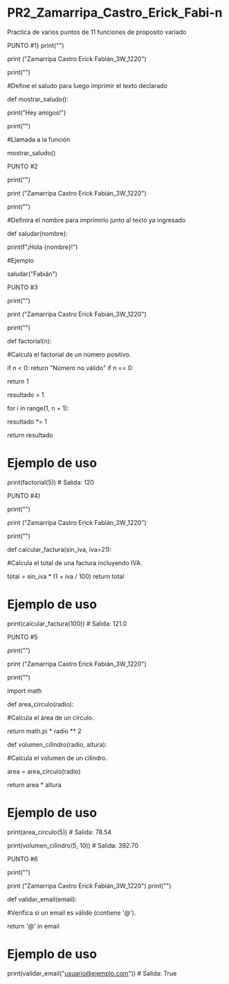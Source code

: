 # PR2_Zamarripa_Castro_Erick_Fabi-n
Practica de varios puntos de 11 funciones de proposito variado

PUNTO #1}
print("")

print ("Zamarripa Castro Erick Fabián_3W_1220")

print("")

#Define el saludo para luego imprimir el texto declarado

def mostrar_saludo():

print("Hey amigos!")
    
print("")

#Llamada a la función

mostrar_saludo()

PUNTO #2

print("")

print ("Zamarripa Castro Erick Fabián_3W_1220")

print("")

#Definira el nombre para imprimirlo junto al texto ya ingresado

def saludar(nombre):

  print(f"¡Hola {nombre}!")

#Ejemplo

saludar("Fabián")

PUNTO #3

print("")

print ("Zamarripa Castro Erick Fabián_3W_1220")

print("")

def factorial(n):
    
  #Calcula el factorial de un número positivo.
    
  if n < 0:
        return "Número no válido"
    if n == 0:
    
   return 1
        
resultado = 1

for i in range(1, n + 1):
    
   resultado *= 1
   
return resultado
    

# Ejemplo de uso

print(factorial(5))  # Salida: 120

PUNTO #4}

print("")

print ("Zamarripa Castro Erick Fabián_3W_1220")

print("")

def calcular_factura(sin_iva, iva=21):
    
  #Calcula el total de una factura incluyendo IVA.
    
  total = sin_iva * (1 + iva / 100)
 return total

# Ejemplo de uso

print(calcular_factura(100))  # Salida: 121.0

PUNTO #5

print("")

print ("Zamarripa Castro Erick Fabián_3W_1220")

print("")

import math

def area_circulo(radio):
    
  #Calcula el área de un círculo.

   return math.pi * radio ** 2

def volumen_cilindro(radio, altura):

   #Calcula el volumen de un cilindro.
    
   area = area_circulo(radio)
   
   return area * altura

# Ejemplo de uso

print(area_circulo(5))  # Salida: 78.54

print(volumen_cilindro(5, 10))  # Salida: 392.70

PUNTO #6

print("")

print ("Zamarripa Castro Erick Fabián_3W_1220")
print("")

def validar_email(email):

 #Verifica si un email es válido (contiene '@').    
 
 return '@' in email

# Ejemplo de uso

print(validar_email("usuario@ejemplo.com"))  # Salida: True


